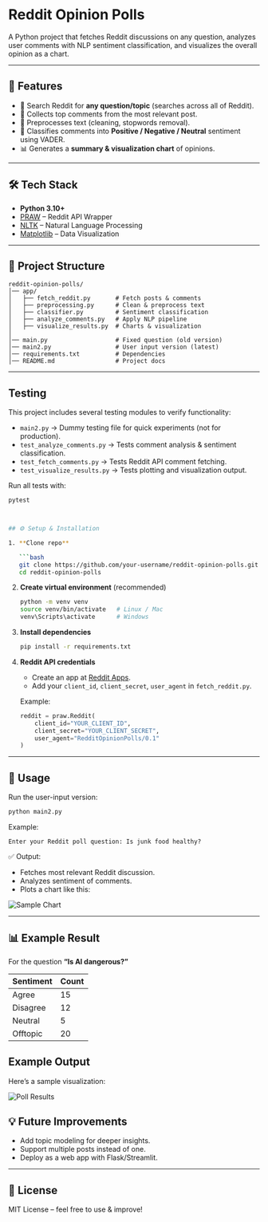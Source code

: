 
# Reddit Opinion Polls

A Python project that fetches Reddit discussions on any question, analyzes user comments with NLP sentiment classification, and visualizes the overall opinion as a chart.

---

## 📌 Features

* 🔎 Search Reddit for **any question/topic** (searches across all of Reddit).
* 💬 Collects top comments from the most relevant post.
* 🧹 Preprocesses text (cleaning, stopwords removal).
* 🤖 Classifies comments into **Positive / Negative / Neutral** sentiment using VADER.
* 📊 Generates a **summary & visualization chart** of opinions.

---

## 🛠️ Tech Stack

* **Python 3.10+**
* [PRAW](https://praw.readthedocs.io/) – Reddit API Wrapper
* [NLTK](https://www.nltk.org/) – Natural Language Processing
* [Matplotlib](https://matplotlib.org/) – Data Visualization

---

## 📂 Project Structure

```
reddit-opinion-polls/
│── app/
│   ├── fetch_reddit.py       # Fetch posts & comments
│   ├── preprocessing.py      # Clean & preprocess text
│   ├── classifier.py         # Sentiment classification
│   ├── analyze_comments.py   # Apply NLP pipeline
│   ├── visualize_results.py  # Charts & visualization
│
│── main.py                   # Fixed question (old version)
│── main2.py                  # User input version (latest)
│── requirements.txt          # Dependencies
│── README.md                 # Project docs
```

---

## Testing

This project includes several testing modules to verify functionality:

- `main2.py` → Dummy testing file for quick experiments (not for production).
- `test_analyze_comments.py` → Tests comment analysis & sentiment classification.
- `test_fetch_comments.py` → Tests Reddit API comment fetching.
- `test_visualize_results.py` → Tests plotting and visualization output.

Run all tests with:
```bash
pytest



## ⚙️ Setup & Installation

1. **Clone repo**

   ```bash
   git clone https://github.com/your-username/reddit-opinion-polls.git
   cd reddit-opinion-polls
   ```

2. **Create virtual environment** (recommended)

   ```bash
   python -m venv venv
   source venv/bin/activate   # Linux / Mac
   venv\Scripts\activate      # Windows
   ```

3. **Install dependencies**

   ```bash
   pip install -r requirements.txt
   ```

4. **Reddit API credentials**

   * Create an app at [Reddit Apps](https://www.reddit.com/prefs/apps).
   * Add your `client_id`, `client_secret`, `user_agent` in `fetch_reddit.py`.

   Example:

   ```python
   reddit = praw.Reddit(
       client_id="YOUR_CLIENT_ID",
       client_secret="YOUR_CLIENT_SECRET",
       user_agent="RedditOpinionPolls/0.1"
   )
   ```

---

## 🚀 Usage

Run the user-input version:

```bash
python main2.py
```

Example:

```
Enter your Reddit poll question: Is junk food healthy?
```

✅ Output:

* Fetches most relevant Reddit discussion.
* Analyzes sentiment of comments.
* Plots a chart like this:

![Sample Chart](https://via.placeholder.com/600x300.png?text=Sentiment+Chart)

---

## 📊 Example Result

For the question **“Is AI dangerous?”**

| Sentiment | Count |
| --------- | ----- |
| Agree     | 15    |
| Disagree  | 12    |
| Neutral   | 5     |
| Offtopic  | 20    |

## Example Output

Here’s a sample visualization:

![Poll Results](images/Mining_result.png)


## 💡 Future Improvements

* Add topic modeling for deeper insights.
* Support multiple posts instead of one.
* Deploy as a web app with Flask/Streamlit.

---

## 📝 License

MIT License – feel free to use & improve!


